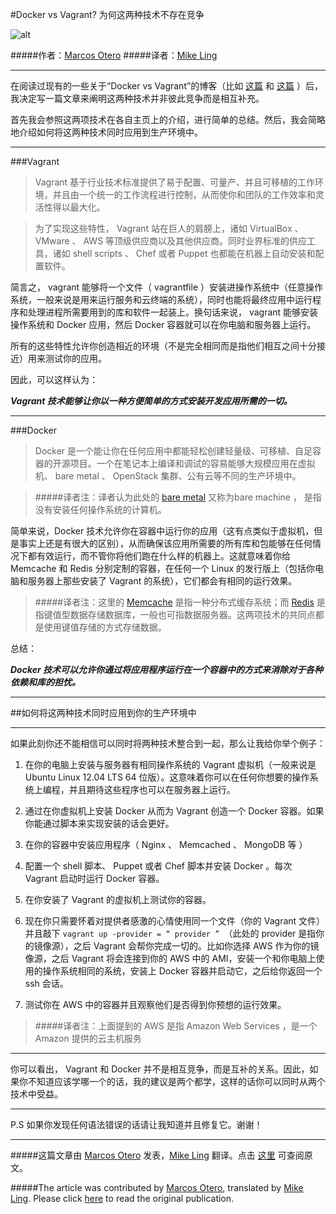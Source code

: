 #Docker vs Vagrant? 为何这两种技术不存在竞争

![alt](http://resource.docker.cn/vagrant-vs-docker.png)


#####作者：[Marcos Otero](https://medium.com/@_marcos_otero)
#####译者：[Mike Ling](https://twitter.com/tiramisu1993)
***

在阅读过现有的一些关于“Docker vs Vagrant”的博客（比如 [这篇](http://www.dockboard.org/docker-vs-vagrant-cloud/) 和 [这篇](https://phunehehe.net/docker-vs-chef-vagrant/) ）后，我决定写一篇文章来阐明这两种技术并非彼此竞争而是相互补充。

首先我会参照这两项技术在各自主页上的介绍，进行简单的总结。然后，我会简略地介绍如何将这两种技术同时应用到生产环境中。

***

###Vagrant

>Vagrant 基于行业技术标准提供了易于配置、可量产、并且可移植的工作环境，并且由一个统一的工作流程进行控制，从而使你和团队的工作效率和灵活性得以最大化。

>为了实现这些特性， Vagrant 站在巨人的肩膀上，诸如 VirtualBox 、 VMware 、 AWS 等顶级供应商以及其他供应商。同时业界标准的供应工具，诸如 shell scripts 、 Chef 或者 Puppet 也都能在机器上自动安装和配置软件。

简言之， vagrant 能够将一个文件（ vagrantfile ）安装进操作系统中（任意操作系统，一般来说是用来运行服务和云终端的系统），同时也能将最终应用中运行程序和处理进程所需要用到的库和软件一起装上。换句话来说， vagrant 能够安装操作系统和 Docker 应用，然后 Docker 容器就可以在你电脑和服务器上运行。

所有的这些特性允许你创造相近的环境（不是完全相同而是指他们相互之间十分接近）用来测试你的应用。

因此，可以这样认为：

***Vagrant 技术能够让你以一种方便简单的方式安装开发应用所需的一切。***

***
###Docker

>Docker 是一个能让你在任何应用中都能轻松创建轻量级、可移植、自足容器的开源项目。一个在笔记本上编译和调试的容易能够大规模应用在虚拟机、 bare metal 、 OpenStack 集群、公有云等不同的生产环境中。

>#####译者注：译者认为此处的 [bare metal](http://en.wikipedia.org/wiki/Bare_metal) 又称为bare machine ， 是指没有安装任何操作系统的计算机。


简单来说，Docker 技术允许你在容器中运行你的应用（这有点类似于虚拟机，但是事实上还是有很大的区别），从而确保该应用所需要的所有库和包能够在任何情况下都有效运行，而不管你将他们跑在什么样的机器上。这就意味着你给 Memcache 和 Redis 分别定制的容器，在任何一个 Linux 的发行版上（包括你电脑和服务器上那些安装了 Vagrant 的系统），它们都会有相同的运行效果。

>#####译者注：这里的 [Memcache](http://memcached.org/) 是指一种分布式缓存系统；而 [Redis](http://redis.io/) 是指键值型数据存储数据库，一般也可指数据服务器。这两项技术的共同点都是使用键值存储的方式存储数据。

总结：

***Docker 技术可以允许你通过将应用程序运行在一个容器中的方式来消除对于各种依赖和库的担忧。***

***

##如何将这两种技术同时应用到你的生产环境中

***

如果此刻你还不能相信可以同时将两种技术整合到一起，那么让我给你举个例子：

1. 在你的电脑上安装与服务器有相同操作系统的 Vagrant 虚拟机（一般来说是 Ubuntu Linux 12.04 LTS 64 位版）。这意味着你可以在任何你想要的操作系统上编程，并且期待这些程序也可以在服务器上运行。

2. 通过在你虚拟机上安装 Docker 从而为 Vagrant 创造一个 Docker 容器。如果你能通过脚本来实现安装的话会更好。

3. 在你的容器中安装应用程序（ Nginx 、 Memcached 、 MongoDB 等 ）

4. 配置一个 shell 脚本、 Puppet 或者 Chef 脚本并安装 Docker 。每次 Vagrant 启动时运行 Docker 容器。

5. 在你安装了 Vagrant 的虚拟机上测试你的容器。

6. 现在你只需要怀着对提供者感激的心情使用同一个文件（你的 Vagrant 文件）并且敲下  `vagrant up -provider = “ provider ” `（此处的 provider 是指你的镜像源），之后 Vagrant 会帮你完成一切的。比如你选择 AWS 作为你的镜像源，之后 Vagrant 将会连接到你的 AWS 中的 AMI，安装一个和你电脑上使用的操作系统相同的系统，安装上 Docker 容器并启动它，之后给你返回一个 ssh 会话。 

7. 测试你在 AWS 中的容器并且观察他们是否得到你预想的运行效果。

>#####译者注：上面提到的 AWS 是指 Amazon Web Services ，是一个 Amazon 提供的云主机服务


***
你可以看出， Vagrant 和 Docker 并不是相互竞争，而是互补的关系。因此，如果你不知道应该学哪一个的话，我的建议是两个都学，这样的话你可以同时从两个技术中受益。
***

P.S 如果你发现任何语法错误的话请让我知道并且修复它。谢谢！

---
#####这篇文章由 [Marcos Otero](https://medium.com/@_marcos_otero) 发表，[Mike Ling](https://twitter.com/tiramisu1993) 翻译。点击 [这里](https://medium.com/devops-programming/582135beb623) 可查阅原文。

#####The article was contributed by [Marcos Otero](https://medium.com/@_marcos_otero), translated by [Mike Ling](https://twitter.com/tiramisu1993). Please click [here](https://medium.com/devops-programming/582135beb623) to read the original publication.
